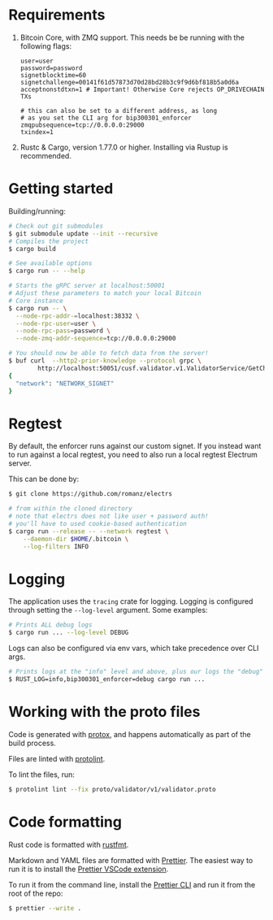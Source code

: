 # Requirements

1. Bitcoin Core, with ZMQ support. This needs be be running with the following
   flags:

   ```
   user=user
   password=password
   signetblocktime=60
   signetchallenge=00141f61d57873d70d28bd28b3c9f9d6bf818b5a0d6a
   acceptnonstdtxn=1 # Important! Otherwise Core rejects OP_DRIVECHAIN TXs

   # this can also be set to a different address, as long
   # as you set the CLI arg for bip300301_enforcer
   zmqpubsequence=tcp://0.0.0.0:29000
   txindex=1
   ```

1. Rustc & Cargo, version 1.77.0 or higher. Installing via Rustup is
   recommended.

# Getting started

Building/running:

```bash
# Check out git submodules
$ git submodule update --init --recursive
# Compiles the project
$ cargo build

# See available options
$ cargo run -- --help

# Starts the gRPC server at localhost:50001
# Adjust these parameters to match your local Bitcoin
# Core instance
$ cargo run -- \
  --node-rpc-addr-=localhost:38332 \
  --node-rpc-user=user \
  --node-rpc-pass=password \
  --node-zmq-addr-sequence=tcp://0.0.0.0:29000

# You should now be able to fetch data from the server!
$ buf curl  --http2-prior-knowledge --protocol grpc \
        http://localhost:50051/cusf.validator.v1.ValidatorService/GetChainInfo
{
  "network": "NETWORK_SIGNET"
}
```

# Regtest

By default, the enforcer runs against our custom signet. If you instead want to
run against a local regtest, you need to also run a local regtest Electrum
server.

This can be done by:

```bash
$ git clone https://github.com/romanz/electrs

# from within the cloned directory
# note that electrs does not like user + password auth!
# you'll have to used cookie-based authentication
$ cargo run --release -- --network regtest \
    --daemon-dir $HOME/.bitcoin \
    --log-filters INFO
```

# Logging

The application uses the `tracing` crate for logging. Logging is configured
through setting the `--log-level` argument. Some examples:

```bash
# Prints ALL debug logs
$ cargo run ... --log-level DEBUG
```

Logs can also be configured via env vars, which take precedence over CLI args.

```bash
# Prints logs at the "info" level and above, plus our logs the "debug" level and above
$ RUST_LOG=info,bip300301_enforcer=debug cargo run ...
```

# Working with the proto files

Code is generated with [protox](https://github.com/andrewhickman/protox), and
happens automatically as part of the build process.

Files are linted with [protolint](https://github.com/yoheimuta/protolint).

To lint the files, run:

```bash
$ protolint lint --fix proto/validator/v1/validator.proto
```

# Code formatting

Rust code is formatted with [rustfmt](https://github.com/rust-lang/rustfmt).

Markdown and YAML files are formatted with [Prettier](https://prettier.io/). The
easiest way to run it is to install the
[Prettier VSCode extension](https://marketplace.visualstudio.com/items?itemName=esbenp.prettier-vscode).

To run it from the command line, install the
[Prettier CLI](https://prettier.io/docs/en/cli.html) and run it from the root of
the repo:

```bash
$ prettier --write .
```
